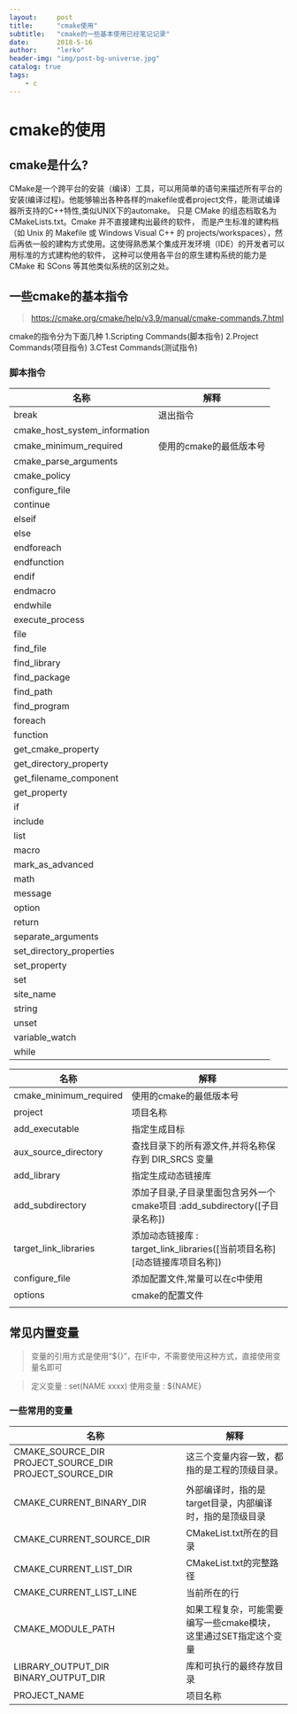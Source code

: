 ```yaml
---
layout:     post
title:      "cmake使用"
subtitle:   "cmake的一些基本使用已经笔记记录"
date:       2018-5-16
author:     "lerko"
header-img: "img/post-bg-universe.jpg"
catalog: true
tags:
    - c
---
```



# cmake的使用

## cmake是什么?

CMake是一个跨平台的安装（编译）工具，可以用简单的语句来描述所有平台的安装(编译过程)。他能够输出各种各样的makefile或者project文件，能测试编译器所支持的C++特性,类似UNIX下的automake。
只是 CMake 的组态档取名为 CMakeLists.txt。Cmake 并不直接建构出最终的软件，
而是产生标准的建构档（如 Unix 的 Makefile 或 Windows Visual C++ 的 projects/workspaces），然后再依一般的建构方式使用。这使得熟悉某个集成开发环境（IDE）的开发者可以用标准的方式建构他的软件，
这种可以使用各平台的原生建构系统的能力是 CMake 和 SCons 等其他类似系统的区别之处。

## 一些cmake的基本指令

> https://cmake.org/cmake/help/v3.9/manual/cmake-commands.7.html

cmake的指令分为下面几种
1.Scripting Commands(脚本指令)
2.Project Commands(项目指令)
3.CTest Commands(测试指令)


### 脚本指令

| 名称 | 解释 |
| ------------- | ------------- |
|break|  退出指令 |
|cmake_host_system_information|   |
|cmake_minimum_required|  使用的cmake的最低版本号 |
|cmake_parse_arguments|   |
|cmake_policy|   |
|configure_file|   |
|continue|   |
|elseif|   |
|else|   |
|endforeach|   |
|endfunction|   |
|endif|   |
|endmacro|   |
|endwhile|   |
|execute_process|   |
|file|   |
|find_file|   |
|find_library|   |
|find_package|   |
|find_path|   |
|find_program|   |
|foreach|   |
|function|   |
|get_cmake_property|   |
|get_directory_property|   |
|get_filename_component|   |
|get_property|   |
|if|   |
|include|   |
|list|   |
|macro|   |
|mark_as_advanced|   |
|math|   |
|message|   |
|option|   |
|return|   |
|separate_arguments|   |
|set_directory_properties|   |
|set_property|   |
|set|   |
|site_name|   |
|string|   |
|unset|   |
|variable_watch|   |
|while|   |


| 名称 | 解释 |
| ------------- | ------------- |
| cmake_minimum_required | 使用的cmake的最低版本号 |
| project | 项目名称 |
| add_executable | 指定生成目标 |
| aux_source_directory | 查找目录下的所有源文件,并将名称保存到 DIR_SRCS 变量 |
| add_library | 指定生成动态链接库 |
| add_subdirectory | 添加子目录,子目录里面包含另外一个cmake项目 :add_subdirectory([子目录名称]) |
| target_link_libraries | 添加动态链接库 : target_link_libraries(\[当前项目名称\] \[动态链接库项目名称\]) |
|configure_file|添加配置文件,常量可以在c中使用|
|options|cmake的配置文件|
|||


## 常见内置变量

> 变量的引用方式是使用“${}”，在IF中，不需要使用这种方式，直接使用变量名即可

> 定义变量 : set(NAME xxxx)
> 使用变量 : ${NAME}

### 一些常用的变量

| 名称 | 解释 |
| ------------- | ------------- |
| CMAKE_SOURCE_DIR PROJECT_SOURCE_DIR PROJECT_SOURCE_DIR | 这三个变量内容一致，都指的是工程的顶级目录。 |
| CMAKE_CURRENT_BINARY_DIR | 外部编译时，指的是target目录，内部编译时，指的是顶级目录 |
|CMAKE_CURRENT_SOURCE_DIR|CMakeList.txt所在的目录|
|CMAKE_CURRENT_LIST_DIR|CMakeList.txt的完整路径|
|CMAKE_CURRENT_LIST_LINE|当前所在的行|
|CMAKE_MODULE_PATH|如果工程复杂，可能需要编写一些cmake模块，这里通过SET指定这个变量|
|LIBRARY_OUTPUT_DIR BINARY_OUTPUT_DIR|库和可执行的最终存放目录 |
| PROJECT_NAME | 项目名称 |

